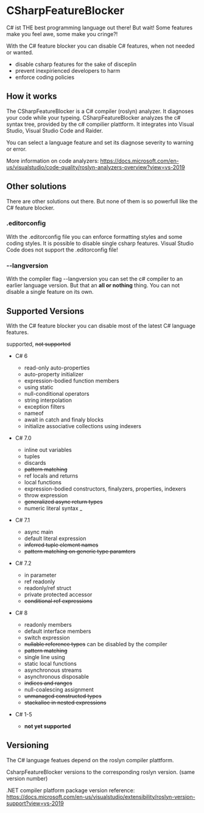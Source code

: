 # CSharpFeatureBlocker
C# ist THE best programming language out there!
But wait! Some features make you feel awe, some make you cringe?!

With the C# feature blocker you can disable C# features, when not needed or wanted.
- disable csharp features for the sake of disceplin
- prevent inexpirienced developers to harm 
- enforce coding policies

## How it works
The CSharpFeatureBlocker is a C# compiler (roslyn) analyzer. It diagnoses your code while your typeing. CSharpFeatureBlocker analyzes the c# syntax tree, provided by the c# compilier plattform. It integrates into Visual Studio, Visual Studio Code and Raider. 

You can select a language feature and set its diagnose severity to warning or error.

More information on code analyzers: https://docs.microsoft.com/en-us/visualstudio/code-quality/roslyn-analyzers-overview?view=vs-2019

## Other solutions
There are other solutions out there. But none of them is so powerfull like the C# feature blocker.
### .editorconfig
With the .editorconfig file you can enforce formatting styles and some coding styles. It is possible to disable single csharp features.
Visual Studio Code does not support the .editorconfig file!

### --langversion
With the compiler flag --langversion you can set the c# compiler to an earlier language version. But that an **all or nothing** thing. You can not disable a single feature on its own.

## Supported Versions
With the C# feature blocker you can disable most of the latest C# language features.

supported, ~~not supported~~

- C# 6
  - read-only auto-properties
  - auto-property initializer
  - expression-bodied function members
  - using static
  - null-conditional operators
  - string interpolation
  - exception filters
  - nameof
  - await in catch and finaly blocks
  - initialize associative collections using indexers
  
- C# 7.0
  - inline out variables
  - tuples
  - discards
  - ~~pattern matching~~
  - ref locals and returns
  - local functions
  - expression-bodied constructors, finalyzers, properties, indexers
  - throw expression
  - ~~generalized async return types~~
  - numeric literal syntax _

- C# 7.1
  - async main
  - default literal expression
  - ~~inferred tuple element names~~
  - ~~pattern matching on generic type paramters~~

- C# 7.2
  - in parameter
  - ref readonly
  - readonly/ref struct
  - private protected accessor
  - ~~conditional ref expressions~~
  
- C# 8
  - readonly members
  - default interface members
  - switch expression
  - ~~nullable reference types~~ can be disabled by the compiler
  - ~~pattern matching~~
  - single line using
  - static local functions
  - asynchronous streams
  - asynchronous disposable
  - ~~indices and ranges~~
  - null-coalescing assignment
  - ~~unmanaged constructed types~~
  - ~~stackalloc in nested expressions~~
    
- C# 1-5
  - **not yet supported**

## Versioning
The C# language featues depend on the roslyn compiler plattform.

CsharpFeatureBlocker versions to the corresponding roslyn version. (same version number)


.NET compiler platform package version reference: https://docs.microsoft.com/en-us/visualstudio/extensibility/roslyn-version-support?view=vs-2019

